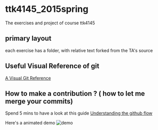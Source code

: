 # ttk4145_2015spring
The exercises and project of course ttk4145

## primary layout
each exercise has a folder, with relative text forked from the TA's source

## Useful Visual Reference of git
[ A Visual Git Reference ](https://marklodato.github.io/visual-git-guide/index-en.html#detached)

## How to make a contribution ? ( how to let me merge your commits) 
Spend 5 mins to have a look at this guide [Understanding the github flow](https://guides.github.com/introduction/flow/)

Here's a animated demo
![demo](https://cloud.githubusercontent.com/assets/296432/4485188/881f7a92-49c6-11e4-83dc-bee67d89c139.gif)
